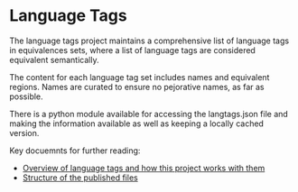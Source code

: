 # Language Tags

The language tags project maintains a comprehensive list of language tags
in equivalences sets, where a list of language tags are considered equivalent
semantically.

The content for each language tag set includes names and equivalent regions.
Names are curated to ensure no pejorative names, as far as possible.

There is a python module available for accessing the langtags.json file and
making the information available as well as keeping a locally cached version.

Key docuemnts for further reading:

- [Overview of language tags and how this project works with them](doc/tagging.md)
- [Structure of the published files](doc/langtags.md)


